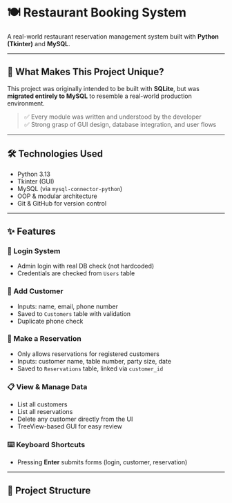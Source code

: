 # 🍽️ Restaurant Booking System

A real-world restaurant reservation management system built with **Python (Tkinter)** and **MySQL**.

---

## 🚀 What Makes This Project Unique?

This project was originally intended to be built with **SQLite**, but was **migrated entirely to MySQL** to resemble a real-world production environment.

> ✅ Every module was written and understood by the developer  
> ✅ Strong grasp of GUI design, database integration, and user flows

---

## 🛠️ Technologies Used

- Python 3.13
- Tkinter (GUI)
- MySQL (via `mysql-connector-python`)
- OOP & modular architecture
- Git & GitHub for version control

---

## ✨ Features

### 🔐 Login System
- Admin login with real DB check (not hardcoded)
- Credentials are checked from `Users` table

### 👤 Add Customer
- Inputs: name, email, phone number
- Saved to `Customers` table with validation
- Duplicate phone check

### 📅 Make a Reservation
- Only allows reservations for registered customers
- Inputs: customer name, table number, party size, date
- Saved to `Reservations` table, linked via `customer_id`

### 📋 View & Manage Data
- List all customers
- List all reservations
- Delete any customer directly from the UI
- TreeView-based GUI for easy review

### ⌨️ Keyboard Shortcuts
- Pressing **Enter** submits forms (login, customer, reservation)

---

## 🔗 Project Structure

